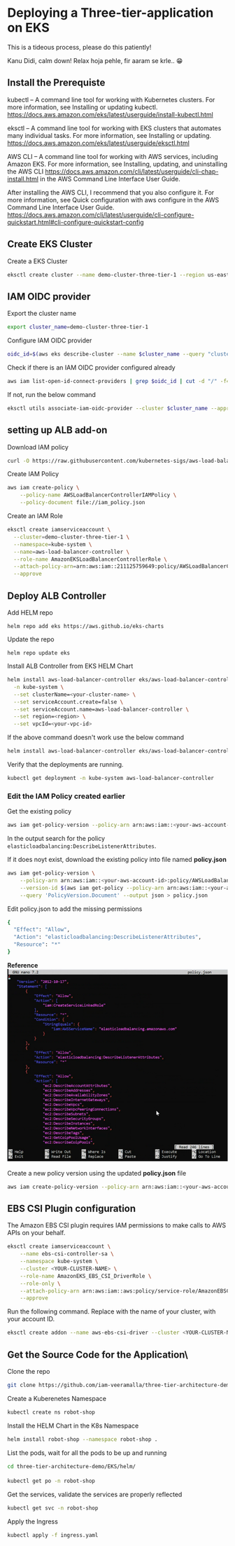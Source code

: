 # Deploying a Three-tier-application on EKS

This is a tideous process, please do this patiently!

Kanu Didi, calm down! Relax hoja pehle, fir aaram se krle.. 😁

## Install the Prerequiste

kubectl – A command line tool for working with Kubernetes clusters. For more information, see Installing or updating kubectl. https://docs.aws.amazon.com/eks/latest/userguide/install-kubectl.html

eksctl – A command line tool for working with EKS clusters that automates many individual tasks. For more information, see Installing or updating. https://docs.aws.amazon.com/eks/latest/userguide/eksctl.html

AWS CLI – A command line tool for working with AWS services, including Amazon EKS. For more information, see Installing, updating, and uninstalling the AWS CLI https://docs.aws.amazon.com/cli/latest/userguide/cli-chap-install.html in the AWS Command Line Interface User Guide.

After installing the AWS CLI, I recommend that you also configure it. For more information, see Quick configuration with aws configure in the AWS Command Line Interface User Guide. https://docs.aws.amazon.com/cli/latest/userguide/cli-configure-quickstart.html#cli-configure-quickstart-config

## Create EKS Cluster

Create a EKS Cluster

```bash
eksctl create cluster --name demo-cluster-three-tier-1 --region us-east-1
```

## IAM OIDC provider

Export the cluster name

```bash
export cluster_name=demo-cluster-three-tier-1
```

Configure IAM OIDC provider

```bash
oidc_id=$(aws eks describe-cluster --name $cluster_name --query "cluster.identity.oidc.issuer" --output text | cut -d '/' -f 5)
```

Check if there is an IAM OIDC provider configured already

```bash
aws iam list-open-id-connect-providers | grep $oidc_id | cut -d "/" -f4
```

If not, run the below command

```bash
eksctl utils associate-iam-oidc-provider --cluster $cluster_name --approve
```

## setting up ALB add-on

Download IAM policy

```bash
curl -O https://raw.githubusercontent.com/kubernetes-sigs/aws-load-balancer-controller/v2.5.4/docs/install/iam_policy.json
```

Create IAM Policy

```bash
aws iam create-policy \
    --policy-name AWSLoadBalancerControllerIAMPolicy \
    --policy-document file://iam_policy.json
```

Create an IAM Role

```bash
eksctl create iamserviceaccount \
  --cluster=demo-cluster-three-tier-1 \
  --namespace=kube-system \
  --name=aws-load-balancer-controller \
  --role-name AmazonEKSLoadBalancerControllerRole \
  --attach-policy-arn=arn:aws:iam::211125759649:policy/AWSLoadBalancerControllerIAMPolicy \
  --approve
```

## Deploy ALB Controller

Add HELM repo

```
helm repo add eks https://aws.github.io/eks-charts
```

Update the repo

```
helm repo update eks
```

Install ALB Controller from EKS HELM Chart

```bash
helm install aws-load-balancer-controller eks/aws-load-balancer-controller \
  -n kube-system \
  --set clusterName=<your-cluster-name> \
  --set serviceAccount.create=false \
  --set serviceAccount.name=aws-load-balancer-controller \
  --set region=<region> \
  --set vpcId=<your-vpc-id>
```

If the above command doesn't work use the below command

```bash
helm install aws-load-balancer-controller eks/aws-load-balancer-controller -n kube-system --set clusterName=demo-cluster-three-tier-1 --set serviceAccount.create=false --set serviceAccount.name=aws-load-balancer-controller --set region=<region> --set vpcId=<vpc-id>
```

Verify that the deployments are running.

```bash
kubectl get deployment -n kube-system aws-load-balancer-controller
```

### Edit the IAM Policy created earlier

Get the existing policy

```bash
aws iam get-policy-version --policy-arn arn:aws:iam::<your-aws-account-id>:policy/AWSLoadBalancerControllerIAMPolicy --version-id $(aws iam get-policy --policy-arn arn:aws:iam::<your-aws-account-id>:policy/AWSLoadBalancerControllerIAMPolicy --query 'Policy.DefaultVersionId' --output text)
```

In the output search for the policy `elasticloadbalancing:DescribeListenerAttributes`.

If it does noyt exist, download the existing policy into file named **policy.json**

```bash
aws iam get-policy-version \
    --policy-arn arn:aws:iam::<your-aws-account-id>:policy/AWSLoadBalancerControllerIAMPolicy \
    --version-id $(aws iam get-policy --policy-arn arn:aws:iam::<your-aws-account-id>:policy/AWSLoadBalancerControllerIAMPolicy --query 'Policy.DefaultVersionId' --output text) \
    --query 'PolicyVersion.Document' --output json > policy.json
```

Edit policy.json to add the missing permissions

```bash
{
  "Effect": "Allow",
  "Action": "elasticloadbalancing:DescribeListenerAttributes",
  "Resource": "*"
}
```

**Reference**
![alt text](image.png)

Create a new policy version using the updated **policy.json** file

```bash
aws iam create-policy-version --policy-arn arn:aws:iam::<your-aws-account-id>:policy/AWSLoadBalancerControllerIAMPolicy --policy-document file://policy.json --set-as-default
```

## EBS CSI Plugin configuration

The Amazon EBS CSI plugin requires IAM permissions to make calls to AWS APIs on your behalf.

```bash
eksctl create iamserviceaccount \
    --name ebs-csi-controller-sa \
    --namespace kube-system \
    --cluster <YOUR-CLUSTER-NAME> \
    --role-name AmazonEKS_EBS_CSI_DriverRole \
    --role-only \
    --attach-policy-arn arn:aws:iam::aws:policy/service-role/AmazonEBSCSIDriverPolicy \
    --approve
```

Run the following command. Replace with the name of your cluster, with your account ID.

```bash
eksctl create addon --name aws-ebs-csi-driver --cluster <YOUR-CLUSTER-NAME> --service-account-role-arn arn:aws:iam::<AWS-ACCOUNT-ID>:role/AmazonEKS_EBS_CSI_DriverRole --force
```

## Get the Source Code for the Application\

Clone the repo

```bash
git clone https://github.com/iam-veeramalla/three-tier-architecture-demo.git
```

Create a Kuberenetes Namespace

```bash
kubectl create ns robot-shop
```

Install the HELM Chart in the K8s Namespace

```bash
helm install robot-shop --namespace robot-shop .
```

List the pods, wait for all the pods to be up and running

```bash
cd three-tier-architecture-demo/EKS/helm/

kubectl get po -n robot-shop
```

Get the services, validate the services are properly reflected

```bash
kubectl get svc -n robot-shop
```

Apply the Ingress

```bash
kubectl apply -f ingress.yaml
```
